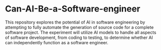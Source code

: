 # Can-AI-Be-a-Software-engineer
This repository explores the potential of AI in software engineering by attempting to fully automate the generation of source code for a complete software project. The experiment will utilize AI models to handle all aspects of software development, from coding to testing, to determine whether AI can independently function as a software engineer.
